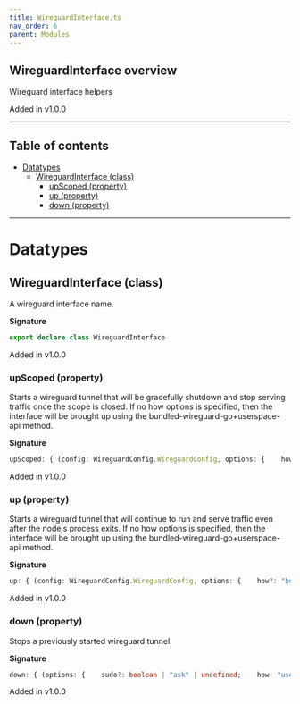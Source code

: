 ```yaml
---
title: WireguardInterface.ts
nav_order: 6
parent: Modules
---
```


## WireguardInterface overview

Wireguard interface helpers

Added in v1.0.0

---

<h2 class="text-delta">Table of contents</h2>

- [Datatypes](#datatypes)
  - [WireguardInterface (class)](#wireguardinterface-class)
    - [upScoped (property)](#upscoped-property)
    - [up (property)](#up-property)
    - [down (property)](#down-property)

---

# Datatypes

## WireguardInterface (class)

A wireguard interface name.

**Signature**

```ts
export declare class WireguardInterface
```

Added in v1.0.0

### upScoped (property)

Starts a wireguard tunnel that will be gracefully shutdown and stop
serving traffic once the scope is closed. If no how options is specified,
then the interface will be brought up using the
bundled-wireguard-go+userspace-api method.

**Signature**

```ts
upScoped: { (config: WireguardConfig.WireguardConfig, options: {    how?: "bundled-wireguard-go+userspace-api" | "system-wireguard-go+userspace-api" | undefined;    sudo?: boolean | "ask" | undefined;}): Effect.Effect<void, WireguardErrors.WireguardError | ParseResult.ParseError | PlatformError.PlatformError | Cause.UnknownException, FileSystem.FileSystem | Path.Path | Scope.Scope>; (config: WireguardConfig.WireguardConfig, options: {    how: "system-wireguard+system-wg-quick" | "system-wireguard+bundled-wg-quick" | "system-wireguard-go+system-wg-quick" | "bundled-wireguard-go+system-wg-quick" | "system-wireguard-go+bundled-wg-quick" | "bundled-wireguard-go+bundled-wg-quick";    sudo?: boolean | "ask" | undefined;}): Effect.Effect<string, WireguardErrors.WireguardError | ParseResult.ParseError | PlatformError.PlatformError | Cause.UnknownException, FileSystem.FileSystem | Path.Path | Scope.Scope>; }
```

Added in v1.0.0

### up (property)

Starts a wireguard tunnel that will continue to run and serve traffic
even after the nodejs process exits. If no how options is specified, then
the interface will be brought up using the
bundled-wireguard-go+userspace-api method.

**Signature**

```ts
up: { (config: WireguardConfig.WireguardConfig, options: {    how?: "bundled-wireguard-go+userspace-api" | "system-wireguard-go+userspace-api" | undefined;    sudo?: boolean | "ask" | undefined;}): Effect.Effect<void, WireguardErrors.WireguardError | ParseResult.ParseError | PlatformError.PlatformError | Cause.UnknownException, FileSystem.FileSystem | Path.Path>; (config: WireguardConfig.WireguardConfig, options: {    how: "system-wireguard+system-wg-quick" | "system-wireguard+bundled-wg-quick" | "system-wireguard-go+system-wg-quick" | "bundled-wireguard-go+system-wg-quick" | "system-wireguard-go+bundled-wg-quick" | "bundled-wireguard-go+bundled-wg-quick";    sudo?: boolean | "ask" | undefined;}): Effect.Effect<string, WireguardErrors.WireguardError | ParseResult.ParseError | PlatformError.PlatformError | Cause.UnknownException, FileSystem.FileSystem | Path.Path>; }
```

Added in v1.0.0

### down (property)

Stops a previously started wireguard tunnel.

**Signature**

```ts
down: { (options: {    sudo?: boolean | "ask" | undefined;    how: "userspace-api";}): Effect.Effect<void, PlatformError.PlatformError | Cause.UnknownException, Path.Path | FileSystem.FileSystem>; (options: {    sudo?: boolean | "ask" | undefined;    how: "bundled-wg-quick" | "system-wg-quick";    file: string;}): Effect.Effect<void, PlatformError.PlatformError | Cause.UnknownException, Path.Path | FileSystem.FileSystem>; }
```

Added in v1.0.0
